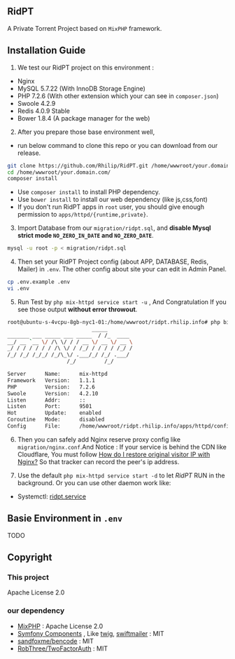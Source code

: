 ## RidPT

A Private Torrent Project based on `MixPHP` framework.

## Installation Guide

1. We test our RidPT project on this environment :

 - Nginx
 - MySQL 5.7.22 (With InnoDB Storage Engine)
 - PHP 7.2.6 (With other extension which your can see in `composer.json`)
 - Swoole 4.2.9
 - Redis 4.0.9 Stable
 - Bower 1.8.4 (A package manager for the web)
 
2. After you prepare those base environment well, 
 - run below command to clone this repo or you can download from our release.
 ```bash
git clone https://github.com/Rhilip/RidPT.git /home/wwwroot/your.domain.com
cd /home/wwwroot/your.domain.com/
composer install
```
 - Use `composer install` to install PHP dependency.
 - Use `bower install` to install our web dependency (like js,css,font)
 - If you don't run RidPT apps in `root` user, you should give enough permission to `apps/httpd/{runtime,private}`.

3. Import Database from our `migration/ridpt.sql`, and **disable Mysql strict mode `NO_ZERO_IN_DATE` and `NO_ZERO_DATE`**.

```bash
mysql -u root -p < migration/ridpt.sql
```
 
4. Then set your RidPT Project config (about APP, DATABASE, Redis, Mailer) in `.env`. The other config about site your can 
edit in Admin Panel.

```bash
cp .env.example .env
vi .env
```

5. Run Test by `php mix-httpd service start -u` , And Congratulation If you see those output **without error throwout**.

```bash
root@ubuntu-s-4vcpu-8gb-nyc1-01:/home/wwwroot/ridpt.rhilip.info# php bin/mix-httpd service start -u
                           _____
_______ ___ _____ ___ _____  / /_  ____
__/ __ `__ \/ /\ \/ / / __ \/ __ \/ __ \
_/ / / / / / / /\ \/ / /_/ / / / / /_/ /
/_/ /_/ /_/_/ /_/\_\/ .___/_/ /_/ .___/
                   /_/         /_/

Server      Name:      mix-httpd
Framework   Version:   1.1.1
PHP         Version:   7.2.6
Swoole      Version:   4.2.10
Listen      Addr:      ::
Listen      Port:      9501
Hot         Update:    enabled
Coroutine   Mode:      disabled
Config      File:      /home/wwwroot/ridpt.rhilip.info/apps/httpd/config/http_permanent.php
```

6. Then you can safely add Nginx reserve proxy config like `migration/nginx.conf`.And Notice : 
If your service is behind the CDN like Cloudflare, You must follow [How do I restore original visitor IP with Nginx?](https://support.cloudflare.com/hc/en-us/articles/200170706-How-do-I-restore-original-visitor-IP-with-Nginx)
So that tracker can record the peer's ip address.

7. Use the default `php mix-httpd service start -d` to let *RidPT* RUN in the background. Or you can use other daemon work like:
 - Systemctl: [ridpt.service](migration/ridpt.service)


## Basie Environment in `.env`

TODO





## Copyright

### This project

Apache License 2.0

### our dependency

 - [MixPHP](https://github.com/mix-php/mix-framework) : Apache License 2.0
 - [Symfony Components](https://symfony.com/) , Like [twig](https://twig.symfony.com), [swiftmailer](https://swiftmailer.symfony.com) : MIT
 - [sandfoxme/bencode](https://github.com/sandfoxme/bencode) : MIT
 - [RobThree/TwoFactorAuth](https://github.com/RobThree/TwoFactorAuth) : MIT

